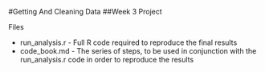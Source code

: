 #Getting And Cleaning Data 
##Week 3 Project 

Files

* run_analysis.r - Full R code required to reproduce the final results
* code_book.md - The series of steps, to be used in conjunction with the run_analysis.r code in order to reproduce the results

